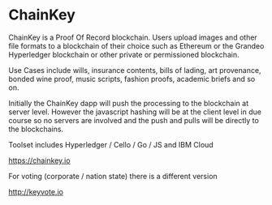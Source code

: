 # ChainKey
ChainKey is a Proof Of Record blockchain. Users upload images and other file formats to a blockchain of their choice such as Ethereum or the Grandeo Hyperledger blockchain or other private or permissioned blockchain.

Use Cases include wills, insurance contents, bills of lading, art provenance, bonded wine proof, music scripts, fashion proofs, academic briefs and so on.

Initially the ChainKey dapp will push the processing to the blockchain at server level. However the javascript hashing will be at the client level in due course so no servers are involved and the push and pulls will be directly to the blockchains.

Toolset includes Hyperledger / Cello / Go / JS and IBM Cloud

https://chainkey.io

For voting (corporate / nation state) there is a different version

http://keyvote.io
